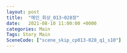 ```yaml
---
layout: post
title:  "메인_회상_013~028장"
date:   2021-08-10 11:00:00 +0000
categories: Main
Tags: Story Main
SceneCode: ["scene_skip_cp013-028_q1_s10"]
---
```

